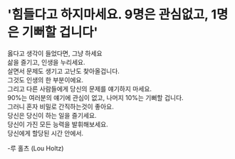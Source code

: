 # '힘들다고 하지마세요. 9명은 관심없고, 1명은 기뻐할 겁니다'

옳다고 생각이 들었다면, 그냥 하세요<br>
삶을 즐기고, 인생을 누리세요.<br>
살면서 문제도 생기고 고난도 찾아올겁니다.<br>
그것도 인생의 한 부분이에요. <br>
그리고 다른 사람들에게 당신의 문제를 얘기하지 마세요.<br>
90%는 여러분의 얘기에 관심이 없고, 나머지 10%는 기뻐할 겁니다.<br>
그러니 혼자 비밀로 간직하는것이 좋아요.<br>
당신은 당신이 하는 일을 즐기세요.<br>
당신이 가진 모든 능력을 발휘해보세요. <br>
당신에게 할당된 시간 안에서.<br>

   -루 홀츠 (Lou Holtz)
